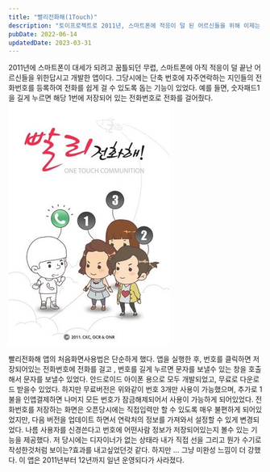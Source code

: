 ```yaml
---
title: "빨리전화해(1Touch)"
description: "토이프로젝트로 2011년, 스마트폰에 적응이 덜 된 어르신들을 위해 이제는 역사속으로 사라진 단축번호 앱을 개발했다. 생각보다 수익이 엄청..."
pubDate: 2022-06-14
updatedDate: 2023-03-31
---
```


2011년에 스마트폰이 대세가 되려고 꿈틀되던 무렵, 스마트폰에 아직 적응이 덜 끝난 어르신들을 위한답시고 개발한 앱이다. 그당시에는 단축 번호에 자주연락하는 지인들의 전화번호를 등록하여 전화를 쉽게 걸 수 있도록 돕는 기능이 있었다. 예를 들면, 숫자패드1을 길게 누르면 해당 1번에 저장되어 있는 전화번호로 전화를 걸어줬다.
![빨리전화해 앱의 처음화면](/content/images/2022/06/339F2928-4C48-48FE-951E-C3EF4AD4255E_4_5005_c.jpeg)

빨리전화해 앱의 처음화면사용법은 단순하게 했다. 앱을 실행한 후, 번호를 클릭하면 저장되어있는 전화번호에 전화를 걸고 , 번호를 길게 누르면 문자를 보낼수 있는 창을 호출해서 문자를 보낼수 있었다. 안드로이드 아이폰 용으로 모두 개발되었고, 무료로 다운로드 받을수 있었다.
하지만 무료버전은 위와같이 번호 3개만 사용이 가능했으며, 추가로 1불을 인앱결제하면 나머지 모든 번호가 잠금해제되어서 사용이 가능하게 되어있었다.
전화번호를 저장하는 화면은 오픈당시에는 직접입력만 할 수 있도록 매우 불편하게 되어있었지만, 다음 버전을 업데이트 하면서 연락처의 정보를 가져와서 설정할 수 있게 변경되었다.
나름 사용자를 신경쓴다고 번호에 어떤사람 정보가 저장되어있는지 볼수 있는 기능을 제공했다.
저 당시에는 디자이너가 없는 상태라 내가 직접 선을 그리고 뭔가 수기로 작성한것처럼 보이는?효과를 내고싶었던것 같다. 하지만 … 그냥 미완성 느낌이 더 강했다.
이 앱은 2011년부터 12년까지 일년 운영되다가 사라졌다.